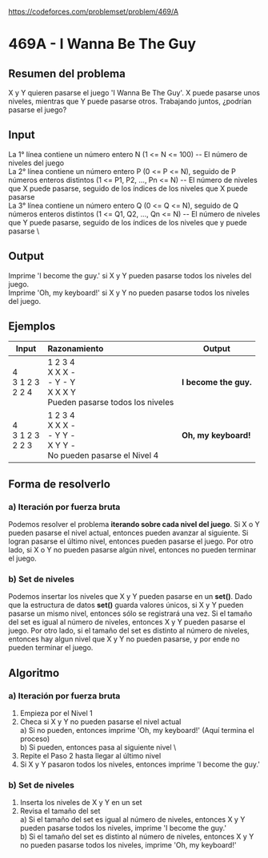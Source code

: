https://codeforces.com/problemset/problem/469/A

# 469A - I Wanna Be The Guy

## Resumen del problema
X y Y quieren pasarse el juego 'I Wanna Be The Guy'. X puede pasarse unos niveles, mientras que Y puede pasarse otros. Trabajando juntos, ¿podrían pasarse el juego?

## Input
La 1° línea contiene un número entero N (1 <= N <= 100) -- El número de niveles del juego \
La 2° línea contiene un número entero P (0 <= P <= N), seguido de P números enteros distintos (1 <= P1, P2, ..., Pn <= N) -- El número de niveles que X puede pasarse, seguido de los índices de los niveles que X puede pasarse \
La 3° línea contiene un número entero Q (0 <= Q <= N), seguido de Q números enteros distintos (1 <= Q1, Q2, ..., Qn <= N) -- El número de niveles que Y puede pasarse, seguido de los índices de los niveles que y puede pasarse \

## Output
Imprime 'I become the guy.' si X y Y pueden pasarse todos los niveles del juego. \
Imprime 'Oh, my keyboard!' si X y Y no pueden pasarse todos los niveles del juego.

## Ejemplos
| Input | Razonamiento  | Output    |
| ----- | :------------ | --------- |
| 4 <br> 3 1 2 3 <br> 2 2 4 | 1 2 3 4 <br> X X X - <br> - Y - Y <br> X X X Y <br> Pueden pasarse todos los niveles | **I become the guy.** |
| 4 <br> 3 1 2 3 <br> 2 2 3 | 1 2 3 4 <br> X X X - <br> - Y Y - <br> X Y Y - <br> No pueden pasarse el Nivel 4 | **Oh, my keyboard!** |

## Forma de resolverlo
### a) Iteración por fuerza bruta
Podemos resolver el problema **iterando sobre cada nivel del juego**. Si X o Y pueden pasarse el nivel actual, entonces pueden avanzar al siguiente. Si logran pasarse el último nivel, entonces pueden pasarse el juego. Por otro lado, si X o Y no pueden pasarse algún nivel, entonces no pueden terminar el juego.

### b) Set de niveles
Podemos insertar los niveles que X y Y pueden pasarse en un **set()**. Dado que la estructura de datos **set()** guarda valores únicos, si X y Y pueden pasarse un mismo nivel, entonces sólo se registrará una vez. Si el tamaño del set es igual al número de niveles, entonces X y Y pueden pasarse el juego. Por otro lado, si el tamaño del set es distinto al número de niveles, entonces hay algun nivel que X y Y no pueden pasarse, y por ende no pueden terminar el juego.

## Algoritmo
### a) Iteración por fuerza bruta
1) Empieza por el Nivel 1
2) Checa si X y Y no pueden pasarse el nivel actual \
a) Si no pueden, entonces imprime 'Oh, my keyboard!' (Aquí termina el proceso) \
b) Si pueden, entonces pasa al siguiente nivel \
3) Repite el Paso 2 hasta llegar al último nivel
4) Si X y Y pasaron todos los niveles, entonces imprime 'I become the guy.'

### b) Set de niveles
1) Inserta los niveles de X y Y en un set
2) Revisa el tamaño del set \
a) Si el tamaño del set es igual al número de niveles, entonces X y Y pueden pasarse todos los niveles, imprime 'I become the guy.' \
b) Si el tamaño del set es distinto al número de niveles, entonces X y Y no pueden pasarse todos los niveles, imprime 'Oh, my keyboard!'
